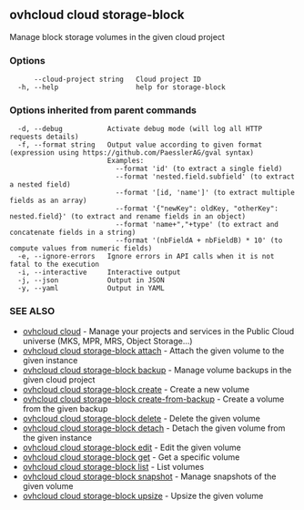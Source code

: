 ## ovhcloud cloud storage-block

Manage block storage volumes in the given cloud project

### Options

```
      --cloud-project string   Cloud project ID
  -h, --help                   help for storage-block
```

### Options inherited from parent commands

```
  -d, --debug           Activate debug mode (will log all HTTP requests details)
  -f, --format string   Output value according to given format (expression using https://github.com/PaesslerAG/gval syntax)
                        Examples:
                          --format 'id' (to extract a single field)
                          --format 'nested.field.subfield' (to extract a nested field)
                          --format '[id, 'name']' (to extract multiple fields as an array)
                          --format '{"newKey": oldKey, "otherKey": nested.field}' (to extract and rename fields in an object)
                          --format 'name+","+type' (to extract and concatenate fields in a string)
                          --format '(nbFieldA + nbFieldB) * 10' (to compute values from numeric fields)
  -e, --ignore-errors   Ignore errors in API calls when it is not fatal to the execution
  -i, --interactive     Interactive output
  -j, --json            Output in JSON
  -y, --yaml            Output in YAML
```

### SEE ALSO

* [ovhcloud cloud](ovhcloud_cloud.md)	 - Manage your projects and services in the Public Cloud universe (MKS, MPR, MRS, Object Storage...)
* [ovhcloud cloud storage-block attach](ovhcloud_cloud_storage-block_attach.md)	 - Attach the given volume to the given instance
* [ovhcloud cloud storage-block backup](ovhcloud_cloud_storage-block_backup.md)	 - Manage volume backups in the given cloud project
* [ovhcloud cloud storage-block create](ovhcloud_cloud_storage-block_create.md)	 - Create a new volume
* [ovhcloud cloud storage-block create-from-backup](ovhcloud_cloud_storage-block_create-from-backup.md)	 - Create a volume from the given backup
* [ovhcloud cloud storage-block delete](ovhcloud_cloud_storage-block_delete.md)	 - Delete the given volume
* [ovhcloud cloud storage-block detach](ovhcloud_cloud_storage-block_detach.md)	 - Detach the given volume from the given instance
* [ovhcloud cloud storage-block edit](ovhcloud_cloud_storage-block_edit.md)	 - Edit the given volume
* [ovhcloud cloud storage-block get](ovhcloud_cloud_storage-block_get.md)	 - Get a specific volume
* [ovhcloud cloud storage-block list](ovhcloud_cloud_storage-block_list.md)	 - List volumes
* [ovhcloud cloud storage-block snapshot](ovhcloud_cloud_storage-block_snapshot.md)	 - Manage snapshots of the given volume
* [ovhcloud cloud storage-block upsize](ovhcloud_cloud_storage-block_upsize.md)	 - Upsize the given volume

